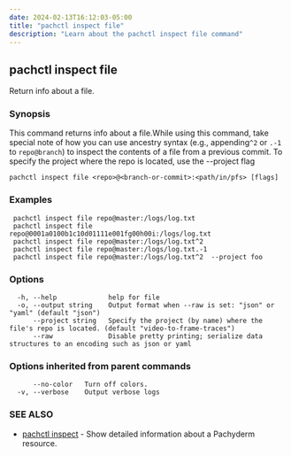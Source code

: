 ```yaml
---
date: 2024-02-13T16:12:03-05:00
title: "pachctl inspect file"
description: "Learn about the pachctl inspect file command"
---
```


## pachctl inspect file

Return info about a file.

### Synopsis

This command returns info about a file.While using this command, take special note of how you can use ancestry syntax (e.g., appending`^2` or `.-1` to `repo@branch`) to inspect the contents of a file from a previous commit. 
 To specify the project where the repo is located, use the --project flag 


```
pachctl inspect file <repo>@<branch-or-commit>:<path/in/pfs> [flags]
```

### Examples

```
 pachctl inspect file repo@master:/logs/log.txt 
 pachctl inspect file repo@0001a0100b1c10d01111e001fg00h00i:/logs/log.txt 
 pachctl inspect file repo@master:/logs/log.txt^2 
 pachctl inspect file repo@master:/logs/log.txt.-1 
 pachctl inspect file repo@master:/logs/log.txt^2  --project foo 

```

### Options

```
  -h, --help             help for file
  -o, --output string    Output format when --raw is set: "json" or "yaml" (default "json")
      --project string   Specify the project (by name) where the file's repo is located. (default "video-to-frame-traces")
      --raw              Disable pretty printing; serialize data structures to an encoding such as json or yaml
```

### Options inherited from parent commands

```
      --no-color   Turn off colors.
  -v, --verbose    Output verbose logs
```

### SEE ALSO

* [pachctl inspect](../pachctl_inspect)	 - Show detailed information about a Pachyderm resource.

